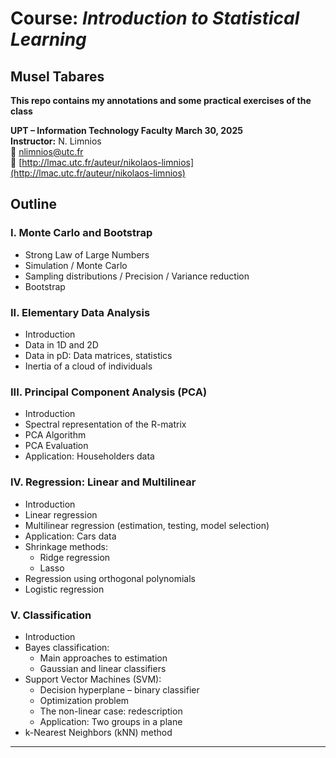 
# **Course:** *Introduction to Statistical Learning*  

## Musel Tabares

**This repo contains my annotations and some practical exercises of the class**

**UPT – Information Technology Faculty**
**March 30, 2025**  
**Instructor:** N. Limnios  
📧 [nlimnios@utc.fr](mailto:nlimnios@utc.fr)  
🔗 [http://lmac.utc.fr/auteur/nikolaos-limnios](http://lmac.utc.fr/auteur/nikolaos-limnios)

## Outline

### I. Monte Carlo and Bootstrap
- Strong Law of Large Numbers  
- Simulation / Monte Carlo  
- Sampling distributions / Precision / Variance reduction  
- Bootstrap  

### II. Elementary Data Analysis
- Introduction  
- Data in 1D and 2D  
- Data in pD: Data matrices, statistics  
- Inertia of a cloud of individuals  

### III. Principal Component Analysis (PCA)
- Introduction  
- Spectral representation of the R-matrix  
- PCA Algorithm  
- PCA Evaluation  
- Application: Householders data  

### IV. Regression: Linear and Multilinear
- Introduction  
- Linear regression  
- Multilinear regression (estimation, testing, model selection)  
- Application: Cars data  
- Shrinkage methods:  
  - Ridge regression  
  - Lasso  
- Regression using orthogonal polynomials  
- Logistic regression  

### V. Classification
- Introduction  
- Bayes classification:  
  - Main approaches to estimation  
  - Gaussian and linear classifiers  
- Support Vector Machines (SVM):  
  - Decision hyperplane – binary classifier  
  - Optimization problem  
  - The non-linear case: redescription  
  - Application: Two groups in a plane  
- k-Nearest Neighbors (kNN) method  

---

